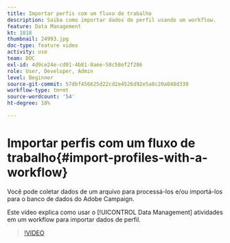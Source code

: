 ```yaml
---
title: Importar perfis com um fluxo de trabalho
description: Saiba como importar dados de perfil usando um workflow.
feature: Data Management
kt: 1818
thumbnail: 24993.jpg
doc-type: feature video
activity: use
team: DOC
exl-id: 4d9ce24e-cd01-4b81-8aee-58c58ef2f286
role: User, Developer, Admin
level: Beginner
source-git-commit: 57dbf456625d22cd2e4526d92e5a8c20a048d339
workflow-type: tm+mt
source-wordcount: '54'
ht-degree: 18%

---
```


# Importar perfis com um fluxo de trabalho{#import-profiles-with-a-workflow}

Você pode coletar dados de um arquivo para processá-los e/ou importá-los para o banco de dados do Adobe Campaign.

Este vídeo explica como usar o [!UICONTROL Data Management] atividades em um workflow para importar dados de perfil.

>[!VIDEO](https://video.tv.adobe.com/v/24993?quality=12)
